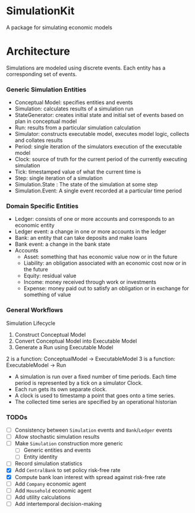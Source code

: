 # SimulationKit

A package for simulating economic models

# Architecture

Simulations are modeled using discrete events. Each entity has a corresponding set of events.

### Generic Simulation Entities

- Conceptual Model: specifies entities and events
- Simulation: calculates results of a simulation run
- StateGenerator: creates initial state and initial set of events based on plan in conceptual model 
- Run: results from a particular simulation calculation
- Simulator: constructs executable model, executes model logic, collects and collates results
- Period: single iteration of the simulators execution of the executable model
- Clock: source of truth for the current period of the currently executing simulation
- Tick: timestamped value of what the current time is
- Step: single iteration of a simulation
- Simulation.State : The state of the simulation at some step 
- Simulation.Event: A single event recorded at a particular time period

### Domain Specific Entities

- Ledger: consists of one or more accounts and corresponds to an economic entity
- Ledger event: a change in one or more accounts in the ledger
- Bank: an entity that can take deposits and make loans
- Bank event: a change in the bank state
- Accounts
    - Asset: something that has economic value now or in the future
    - Liability: an obligation associated with an economic cost now or in the future
    - Equity: residual value
    - Income: money received through work or investments
    - Expense: money paid out to satisfy an obligation or in exchange for something of value

### General Workflows

Simulation Lifecycle
1. Construct Conceptual Model 
2. Convert Conceptual Model into Executable Model
3. Generate a Run using Executable Model

2 is a function: ConceptualModel -> ExecutableModel
3 is a function: ExecutableModel -> Run

- A simulation is run over a fixed number of time periods. Each time period is represented by a tick on a simulator Clock.
- Each run gets its own separate clock.
- A clock is used to timestamp a point that goes onto a time series.
- The collected time series are specified by an operational historian

### TODOs
- [ ] Consistency between `Simulation` events and `Bank`/`Ledger` events
- [ ] Allow stochastic simulation results
- [ ] Make `Simulation` construction more generic
    - [ ] Generic entities and events
    - [ ] Entity identity
- [ ] Record simulation statistics
- [x] Add `CentralBank` to set policy risk-free rate
- [x] Compute bank loan interest with spread against risk-free rate
- [ ] Add `Company` economic agent
- [ ] Add `Household` economic agent
- [ ] Add utility calculations
- [ ] Add intertemporal decision-making
